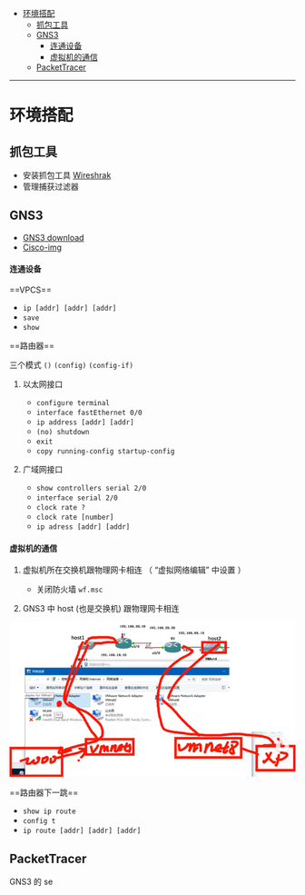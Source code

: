 - [环境搭配](#环境搭配)
  - [抓包工具](#抓包工具)
  - [GNS3](#gns3)
      - [连通设备](#连通设备)
      - [虚拟机的通信](#虚拟机的通信)
  - [PacketTracer](#packettracer)

---

# 环境搭配

## 抓包工具

- 安装抓包工具 [Wireshrak](https://www.wireshark.org/)
- 管理捕获过滤器

## GNS3

- [GNS3 download](https://sourceforge.net/projects/gns-3/)
- [Cisco-img](https://doc.lagout.org/network/Cisco/IOS%20Collection/c3640/)

#### 连通设备

==VPCS==

- `ip [addr] [addr] [addr]`
- `save`
- `show`

==路由器==

三个模式 `()` `(config)` `(config-if)`

1. 以太网接口
   - `configure terminal`
   - `interface fastEthernet 0/0`
   - `ip address [addr] [addr]`
   - `(no) shutdown`
   - `exit`
   - `copy running-config startup-config`

2. 广域网接口
   - `show controllers serial 2/0`
   - `interface serial 2/0`
   - `clock rate ?`
   - `clock rate [number]`
   - `ip adress [addr] [addr]`

#### 虚拟机的通信

1. 虚拟机所在交换机跟物理网卡相连 （ “虚拟网络编辑” 中设置 ）
   - 关闭防火墙 `wf.msc`

2. GNS3 中 host (也是交换机) 跟物理网卡相连

![](image/2023-11-23-10-45-19.png)

==路由器下一跳==

- `show ip route`
- `config t`
- `ip route [addr] [addr] [addr]`

## PacketTracer

GNS3 的 se